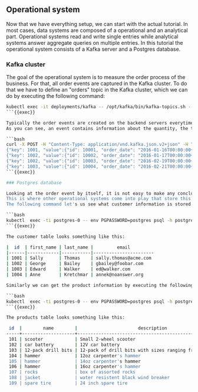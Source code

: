 ## Operational system

Now that we have everything setup, we can start with the actual tutorial. In
most cases, data systems are composed of a operational and an analytical part.
Operational systems read and write single entries while analytical
systems answer aggregate queries on multiple entries. 
In this tutorial the operational system consists of a Kafka server and a Postgres database.

### Kafka cluster

The goal of the operational system is to measure the order process of the business. For that, all order events are captured in the Kafka cluster.
To do that we have to define an "orders" topic in the Kafka cluster, which we can do by executing the following command:

```bash
kubectl exec -it deployments/kafka -- /opt/kafka/bin/kafka-topics.sh --create --bootstrap-server localhost:9092 --topic orders
```{{exec}}

Typically the order events are created on the backend servers everytime an user successfully submits an order. We will simulate this by inserting multiple events into Kafka by executing the following command.
As you can see, an event contains information about the quantity, the time, the customer and the product.

```bash
curl -X POST -H "Content-Type: application/vnd.kafka.json.v2+json" -H "Accept: application/vnd.kafka.v2+json" --data '{"records":[
{"key": 1001, "value":{"id": 10001, "order_date": "2016-01-16T00:00:00+00:00", "purchaser": 1001, "quantity": 1, "product_id": 102}},
{"key": 1002, "value":{"id": 10002, "order_date": "2016-01-17T00:00:00+00:00", "purchaser": 1002, "quantity": 2, "product_id": 105}},
{"key": 1002, "value":{"id": 10003, "order_date": "2016-02-19T00:00:00+00:00", "purchaser": 1002, "quantity": 2, "product_id": 106}},
{"key": 1003, "value":{"id": 10004, "order_date": "2016-02-21T00:00:00+00:00", "purchaser": 1003, "quantity": 1, "product_id": 107}}]}' "http://localhost:32082/topics/orders"
```{{exec}}

### Postgres database

Looking at the order event by itself, it is not easy to make any conclusions because the event doesn't contain any context about the product and the customer.
This is where other operational systems come into play that store this kind of information. In our case the Postgres database.
The following command let's us see what customer information is stored inside the database.

```bash
kubectl  exec -ti postgres-0 -- env PGPASSWORD=postgres psql -h postgres -U postgres postgres -c "SELECT * from inventory.customers;"
```{{exec}}

The customer table looks something like this:

|  id  | first_name | last_name |         email         
|------|------------|-----------|-----------------------
| 1001 | Sally      | Thomas    | sally.thomas@acme.com
| 1002 | George     | Bailey    | gbailey@foobar.com
| 1003 | Edward     | Walker    | ed@walker.com
| 1004 | Anne       | Kretchmar | annek@noanswer.org

Similarly we can get the product information by executing the following command:

```bash
kubectl  exec -ti postgres-0 -- env PGPASSWORD=postgres psql -h postgres -U postgres postgres -c "SELECT * from inventory.products;"
```{{exec}}

The products table looks something like this:

 id  |        name        |                       description                       | weight 
-----+--------------------+---------------------------------------------------------+--------
 101 | scooter            | Small 2-wheel scooter                                   |   3.14
 102 | car battery        | 12V car battery                                         |    8.1
 103 | 12-pack drill bits | 12-pack of drill bits with sizes ranging from #40 to #3 |    0.8
 104 | hammer             | 12oz carpenter's hammer                                 |   0.75
 105 | hammer             | 14oz carpenter's hammer                                 |  0.875
 106 | hammer             | 16oz carpenter's hammer                                 |      1
 107 | rocks              | box of assorted rocks                                   |    5.3
 108 | jacket             | water resistent black wind breaker                      |    0.1
 109 | spare tire         | 24 inch spare tire                                      |   22.2

